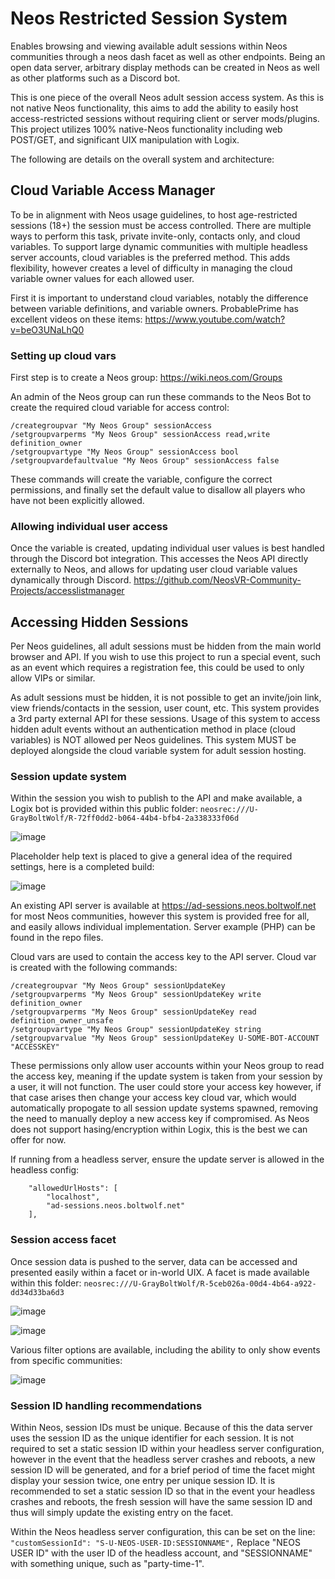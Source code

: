 # Neos Restricted Session System
Enables browsing and viewing available adult sessions within Neos communities through a neos dash facet as well as other endpoints. Being an open data server, arbitrary display methods can be created in Neos as well as other platforms such as a Discord bot.

This is one piece of the overall Neos adult session access system. As this is not native Neos functionality, this aims to add the ability to easily host access-restricted sessions without requiring client or server mods/plugins. This project utilizes 100% native-Neos functionality including web POST/GET, and significant UIX manipulation with Logix.

The following are details on the overall system and architecture:

## Cloud Variable Access Manager

To be in alignment with Neos usage guidelines, to host age-restricted sessions (18+) the session must be access controlled. There are multiple ways to perform this task, private invite-only, contacts only, and cloud variables. To support large dynamic communities with multiple headless server accounts, cloud variables is the preferred method. This adds flexibility, however creates a level of difficulty in managing the cloud variable owner values for each allowed user.

First it is important to understand cloud variables, notably the difference between variable definitions, and variable owners.
ProbablePrime has excellent videos on these items: https://www.youtube.com/watch?v=beO3UNaLhQ0

### Setting up cloud vars

First step is to create a Neos group: https://wiki.neos.com/Groups

An admin of the Neos group can run these commands to the Neos Bot to create the required cloud variable for access control:

```
/creategroupvar "My Neos Group" sessionAccess
/setgroupvarperms "My Neos Group" sessionAccess read,write definition_owner
/setgroupvartype "My Neos Group" sessionAccess bool
/setgroupvardefaultvalue "My Neos Group" sessionAccess false
```

These commands will create the variable, configure the correct permissions, and finally set the default value to disallow all players who have not been explicitly allowed.

### Allowing individual user access

Once the variable is created, updating individual user values is best handled through the Discord bot integration. This accesses the Neos API directly externally to Neos, and allows for updating user cloud variable values dynamically through Discord. https://github.com/NeosVR-Community-Projects/accesslistmanager

## Accessing Hidden Sessions

Per Neos guidelines, all adult sessions must be hidden from the main world browser and API. If you wish to use this project to run a special event, such as an event which requires a registration fee, this could be used to only allow VIPs or similar.

As adult sessions must be hidden, it is not possible to get an invite/join link, view friends/contacts in the session, user count, etc. This system provides a 3rd party external API for these sessions. Usage of this system to access hidden adult events without an authentication method in place (cloud variables) is NOT allowed per Neos guidelines. This system MUST be deployed alongside the cloud variable system for adult session hosting.

### Session update system

Within the session you wish to publish to the API and make available, a Logix bot is provided within this public folder:
`neosrec:///U-GrayBoltWolf/R-72ff0dd2-b064-44b4-bfb4-2a338333f06d`

![image](https://user-images.githubusercontent.com/4554196/192861133-5d0f481c-bacd-4a7d-828d-fd173e92b766.png)

Placeholder help text is placed to give a general idea of the required settings, here is a completed build:

![image](https://user-images.githubusercontent.com/4554196/192861473-1ab52d16-032d-49fd-99c8-e6d5fd1ea93c.png)

An existing API server is available at https://ad-sessions.neos.boltwolf.net for most Neos communities, however this system is provided free for all, and easily allows individual implementation. Server example (PHP) can be found in the repo files.

Cloud vars are used to contain the access key to the API server. Cloud var is created with the following commands:

```
/creategroupvar "My Neos Group" sessionUpdateKey
/setgroupvarperms "My Neos Group" sessionUpdateKey write definition_owner
/setgroupvarperms "My Neos Group" sessionUpdateKey read definition_owner_unsafe
/setgroupvartype "My Neos Group" sessionUpdateKey string
/setgroupvarvalue "My Neos Group" sessionUpdateKey U-SOME-BOT-ACCOUNT "ACCESSKEY"
```

These permissions only allow user accounts within your Neos group to read the access key, meaning if the update system is taken from your session by a user, it will not function. The user could store your access key however, if that case arises then change your access key cloud var, which would automatically propogate to all session update systems spawned, removing the need to manually deploy a new access key if compromised. As Neos does not support hasing/encryption within Logix, this is the best we can offer for now.

If running from a headless server, ensure the update server is allowed in the headless config:

```  
    "allowedUrlHosts": [
        "localhost",
        "ad-sessions.neos.boltwolf.net"
    ],
```

### Session access facet

Once session data is pushed to the server, data can be accessed and presented easily within a facet or in-world UIX. A facet is made available within this folder: `neosrec:///U-GrayBoltWolf/R-5ceb026a-00d4-4b64-a922-dd34d33ba6d3`

![image](https://user-images.githubusercontent.com/4554196/192862722-3de6dafb-9d29-4ed5-9a8f-b5ed41148f4d.png)

![image](https://user-images.githubusercontent.com/4554196/192862782-6463a985-06a2-403d-b185-1fc09dffcf43.png)

Various filter options are available, including the ability to only show events from specific communities:

![image](https://user-images.githubusercontent.com/4554196/192862928-f868eefd-c8c7-4f96-b4cf-3354eeeee883.png)

### Session ID handling recommendations

Within Neos, session IDs must be unique. Because of this the data server uses the session ID as the unique identifier for each session. It is not required to set a static session ID within your headless server configuration, however in the event that the headless server crashes and reboots, a new session ID will be generated, and for a brief period of time the facet might display your session twice, one entry per unique session ID. It is recommended to set a static session ID so that in the event your headless crashes and reboots, the fresh session will have the same session ID and thus will simply update the existing entry on the facet.

Within the Neos headless server configuration, this can be set on the line: `"customSessionId": "S-U-NEOS-USER-ID:SESSIONNAME",`
Replace "NEOS USER ID" with the user ID of the headless account, and "SESSIONNAME" with something unique, such as "party-time-1".
